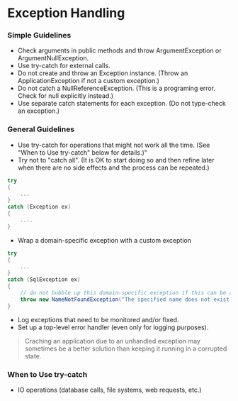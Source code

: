 # Exception Handling

### Simple Guidelines
* Check arguments in public methods and throw ArgumentException or ArgumentNullException.
* Use try-catch for external calls.
* Do not create and throw an Exception instance. (Throw an ApplicationException if not a custom exception.)
* Do not catch a NullReferenceException. (This is a programing error. Check for null explicitly instead.)
* Use separate catch statements for each exception. (Do not type-check an exception.)

### General Guidelines

* Use try-catch for operations that might not work all the time. (See "When to Use try-catch" below for details.)"
* Try not to "catch all". (It is OK to start doing so and then refine later when there are no side effects and the process can be repeated.)
``` csharp
try
{
    ...
}
catch (Exception ex)
{
    ....
}
```

* Wrap a domain-specific exception with a custom exception
``` csharp
try
{
    ...
}
catch (SqlException ex)
{
    // do not bubble up this domain-specific exception if this can be a cross-layer or cross-assembly call...
    throw new NameNotFoundException("The specified name does not exist.", ex);
}
```

* Log exceptions that need to be monitored and/or fixed.
* Set up a top-level error handler (even only for logging purposes).

> Craching an application due to an unhandled exception may sometimes be a better solution than keeping it running in a corrupted state.

### When to Use try-catch
* IO operations (database calls, file systems, web requests, etc.)






